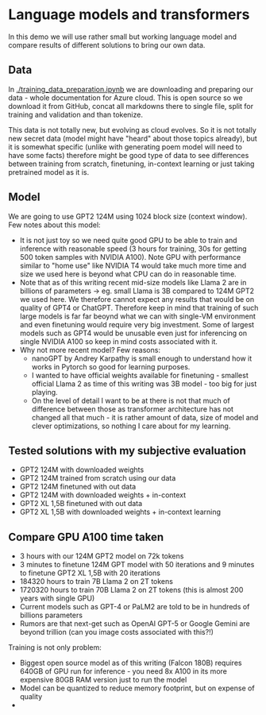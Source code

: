 # Language models and transformers
In this demo we will use rather small but working language model and compare results of different solutions to bring our own data. 

## Data
In [./training_data_preparation.ipynb](./training_data_preparation.ipynb) we are downloading and preparing our data - whole documentation for Azure cloud. This is open source so we download it from GitHub, concat all markdowns there to single file, split for training and validation and than tokenize.

This data is not totally new, but evolving as cloud evolves. So it is not totally new secret data (model might have "heard" about those topics already), but it is somewhat specific (unlike with generating poem model will need to have some facts) therefore might be good type of data to see differences between training from scratch, finetuning, in-context learning or just taking pretrained model as it is.

## Model
We are going to use GPT2 124M using 1024 block size (context window). Few notes about this model:
- It is not just toy so we need quite good GPU to be able to train and inference with reasonable speed (3 hours for training, 30s for getting 500 token samples with NVIDIA A100). Note GPU with performance similar to "home use" like NVIDIA T4 would take much more time and size we used here is beyond what CPU can do in reasonable time.
- Note that as of this writing recent mid-size models like Llama 2 are in billions of parameters -> eg. small Llama is 3B compared to 124M GPT2 we used here. We therefore cannot expect any results that would be on quality of GPT4 or ChatGPT. Therefore keep in mind that training of such large models is far far beoynd what we can with single-VM environment and even finetuning would require very big investment. Some of largest models such as GPT4 would be unusable even just for inferencing on single NVIDIA A100 so keep in mind costs associated with it.
- Why not more recent model? Few reasons:
    - nanoGPT by Andrey Karpathy is small enough to understand how it works in Pytorch so good for learning purposes.
    - I wanted to have official weights available for finetuning - smallest official Llama 2 as time of this writing was 3B model - too big for just playing.
    - On the level of detail I want to be at there is not that much of difference between those as transformer architecture has not changed all that much - it is rather amount of data, size of model and clever optimizations, so nothing I care about for my learning.

## Tested solutions with my subjective evaluation
- GPT2 124M with downloaded weights
- GPT2 124M trained from scratch using our data
- GPT2 124M finetuned with out data
- GPT2 124M with downloaded weights + in-context 
- GPT2 XL 1,5B finetuned with out data
- GPT2 XL 1,5B with downloaded weights + in-context learning

## Compare GPU A100 time taken
- 3 hours with our 124M GPT2 model on 72k tokens
- 3 minutes to finetune 124M GPT model with 50 iterations and 9 minutes to finetune GPT2 XL 1,5B with 20 iterations
- 184320 hours to train 7B Llama 2 on 2T tokens
- 1720320 hours to train 70B Llama 2 on 2T tokens (this is almost 200 years with single GPU)
- Current models such as GPT-4 or PaLM2 are told to be in hundreds of billions parameters
- Rumors are that next-get such as OpenAI GPT-5 or Google Gemini are beyond trillion (can you image costs associated with this?!)

Training is not only problem:
- Biggest open source model as of this writing (Falcon 180B) requires 640GB of GPU run for inference - you need 8x A100 in its more expensive 80GB RAM version just to run the model
- Model can be quantized to reduce memory footprint, but on expense of quality
- 

